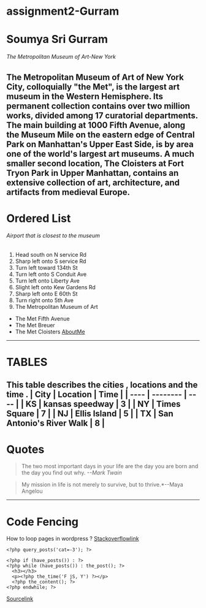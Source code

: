# assignment2-Gurram
# Soumya Sri Gurram
###### The Metropolitan Museum of Art-New York
The Metropolitan Museum of Art of New York City, colloquially "the Met", **is the largest art museum in the Western Hemisphere**. Its permanent collection contains over two million works, divided among 17 curatorial departments. **The main building at 1000 Fifth Avenue**, along the Museum Mile on the eastern edge of Central Park on Manhattan's Upper East Side, is by area one of the world's largest art museums. A much smaller second location, The Cloisters at Fort Tryon Park in Upper Manhattan, contains an extensive collection of art, architecture, and artifacts from medieval Europe.
---------------------------------------------------------------------------
# Ordered List
###### Airport that is closest to the museum
1. Head south on N service Rd
2. Sharp left onto S service Rd
3. Turn left toward 134th St
4. Turn left onto S Conduit Ave
5. Turn left onto Liberty Ave
6. Slight left onto Kew Gardens Rd
7. Sharp left onto E 60th St
8. Turn right onto 5th Ave
9. The Metropolitan Museum of Art
-  The Met Fifth Avenue
-  The Met Breuer
-  The Met Cloisters
[AboutMe](AboutMe.md)
---------------------------------------------------------------------------
# TABLES
This table describes the cities , locations and the time .
 | City | Location | Time |
 | ---- | -------- | ---- |
 |  KS | kansas speedway |   3  |
 |  NY | Times Square |   7  |
 |  NJ | Ellis Island |   5  |
 |  TX | San Antonio's River Walk |   8  |
---------------------------------------------------------------------------
# Quotes
> The two most important days in your life are the day you are born and the day you find out why. *--Mark Twain*

>My mission in life is not merely to survive, but to thrive.*--Maya Angelou
---------------------------------------------------------------------------------------------------------
# Code Fencing
How to loop pages in wordpress ?
[Stackoverflowlink](https://stackoverflow.com/questions/48974796/how-to-loop-pages-in-wordpress)
```
<?php query_posts('cat=-3'); ?>

<?php if (have_posts()) : ?>
<?php while (have_posts()) : the_post(); ?>
  <h3></h3>	
  <p><?php the_time('F jS, Y') ?></p>
  <?php the_content(); ?>
<?php endwhile; ?>

```

[Sourcelink](https://css-tricks.com/snippets/wordpress/remove-specific-categories-from-the-loop/)
